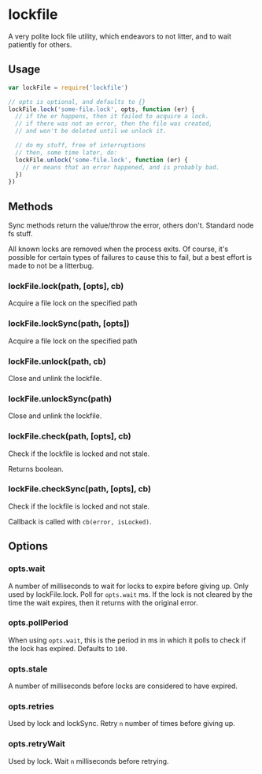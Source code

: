 # lockfile

A very polite lock file utility, which endeavors to not litter, and to
wait patiently for others.














































<extoc></extoc>

## Usage

```javascript
var lockFile = require('lockfile')

// opts is optional, and defaults to {}
lockFile.lock('some-file.lock', opts, function (er) {
  // if the er happens, then it failed to acquire a lock.
  // if there was not an error, then the file was created,
  // and won't be deleted until we unlock it.

  // do my stuff, free of interruptions
  // then, some time later, do:
  lockFile.unlock('some-file.lock', function (er) {
    // er means that an error happened, and is probably bad.
  })
})
```

## Methods

Sync methods return the value/throw the error, others don't.  Standard
node fs stuff.

All known locks are removed when the process exits.  Of course, it's
possible for certain types of failures to cause this to fail, but a best
effort is made to not be a litterbug.

### lockFile.lock(path, [opts], cb)

Acquire a file lock on the specified path

### lockFile.lockSync(path, [opts])

Acquire a file lock on the specified path

### lockFile.unlock(path, cb)

Close and unlink the lockfile.

### lockFile.unlockSync(path)

Close and unlink the lockfile.

### lockFile.check(path, [opts], cb)

Check if the lockfile is locked and not stale.

Returns boolean.

### lockFile.checkSync(path, [opts], cb)

Check if the lockfile is locked and not stale.

Callback is called with `cb(error, isLocked)`.

## Options

### opts.wait

A number of milliseconds to wait for locks to expire before giving up.
Only used by lockFile.lock.  Poll for `opts.wait` ms.  If the lock is
not cleared by the time the wait expires, then it returns with the
original error.

### opts.pollPeriod

When using `opts.wait`, this is the period in ms in which it polls to
check if the lock has expired.  Defaults to `100`.

### opts.stale

A number of milliseconds before locks are considered to have expired.

### opts.retries

Used by lock and lockSync.  Retry `n` number of times before giving up.

### opts.retryWait

Used by lock.  Wait `n` milliseconds before retrying.
